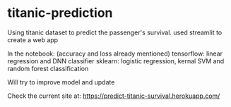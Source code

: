 # titanic-prediction
Using titanic dataset to predict the passenger's survival. used streamlit to create a web app 

In the notebook: (accuracy and loss already mentioned)
tensorflow: 
linear regression and DNN classifier
sklearn:
logistic regression, kernal SVM and random forest classification

Will try to improve model and update

Check the current site at: https://predict-titanic-survival.herokuapp.com/
